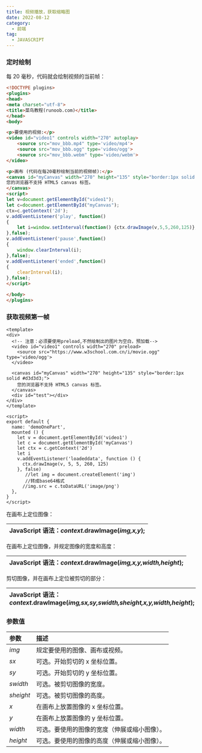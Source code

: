 ```yaml
---
title: 视频播放，获取缩略图
date: 2022-08-12
category:
  - 前端
tag:
  - JAVASCRIPT
---
```


### 定时绘制

每 20 毫秒，代码就会绘制视频的当前帧：

```html
<!DOCTYPE plugins>
<plugins>
<head>
<meta charset="utf-8">
<title>菜鸟教程(runoob.com)</title>
</head>
<body>

<p>要使用的视频:</p>
<video id="video1" controls width="270" autoplay>
    <source src="mov_bbb.mp4" type='video/mp4'>
    <source src="mov_bbb.ogg" type='video/ogg'>
    <source src="mov_bbb.webm" type='video/webm'>
</video>

<p>画布 (代码在每20毫秒绘制当前的视频帧):</p>
<canvas id="myCanvas" width="270" height="135" style="border:1px solid #d3d3d3;">
您的浏览器不支持 HTML5 canvas 标签。
</canvas>
<script>
let v=document.getElementById("video1");
let c=document.getElementById("myCanvas");
ctx=c.getContext('2d');
v.addEventListener('play', function() 
{
	let i=window.setInterval(function() {ctx.drawImage(v,5,5,260,125)},20);
},false);
v.addEventListener('pause',function() 
{
	window.clearInterval(i);
},false);
v.addEventListener('ended',function() 
{
	clearInterval(i);
},false);  
</script>

</body>
</plugins>
```

### 获取视频第一帧

```vue
<template>
<div>
  <!-- 注意：必须要使用preload,不然绘制出的图片为空白，预加载-->
  <video id="video1" controls width="270" preload>
    <source src="https://www.w3school.com.cn/i/movie.ogg" type='video/ogg'>
  </video>

  <canvas id="myCanvas" width="270" height="135" style="border:1px solid #d3d3d3;">
    您的浏览器不支持 HTML5 canvas 标签。
  </canvas>
  <div id="test"></div>
</div>
</template>

<script>
export default {
  name: 'demoOnePart',
  mounted () {
    let v = document.getElementById('video1')
    let c = document.getElementById('myCanvas')
    let ctx = c.getContext('2d')
    let i
    v.addEventListener('loadeddata', function () {
      ctx.drawImage(v, 5, 5, 260, 125)
    }, false)
       //let img = document.createElement('img')
       //转成base64格式
      //img.src = c.toDataURL('image/png')
  },
}
</script>
```

在画布上定位图像：

| JavaScript 语法：*context*.drawImage(*img,x,y*); |
| :----------------------------------------------- |

在画布上定位图像，并规定图像的宽度和高度：

| JavaScript 语法：*context*.drawImage(*img,x,y,width,height*); |
| :----------------------------------------------------------- |

剪切图像，并在画布上定位被剪切的部分：

| JavaScript 语法：*context*.drawImage(*img,sx,sy,swidth,sheight,x,y,width,height*); |
| :----------------------------------------------------------- |

### 参数值

| 参数      | 描述                                         |
| :-------- | :------------------------------------------- |
| *img*     | 规定要使用的图像、画布或视频。               |
| *sx*      | 可选。开始剪切的 x 坐标位置。                |
| *sy*      | 可选。开始剪切的 y 坐标位置。                |
| *swidth*  | 可选。被剪切图像的宽度。                     |
| *sheight* | 可选。被剪切图像的高度。                     |
| *x*       | 在画布上放置图像的 x 坐标位置。              |
| *y*       | 在画布上放置图像的 y 坐标位置。              |
| *width*   | 可选。要使用的图像的宽度（伸展或缩小图像）。 |
| *height*  | 可选。要使用的图像的高度（伸展或缩小图像）。 |

